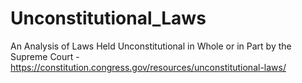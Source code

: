 # Unconstitutional_Laws
An Analysis of Laws Held Unconstitutional in Whole or in Part by the Supreme Court - https://constitution.congress.gov/resources/unconstitutional-laws/
